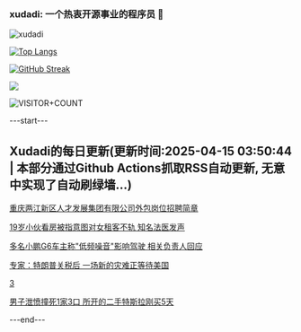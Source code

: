 ### xudadi: 一个热衷开源事业的程序员 👋

![xudadi](https://github-readme-stats-git-masterorgs-github-readme-stats-team.vercel.app/api?username=xudadi)

[![Top Langs](https://github-readme-stats.vercel.app/api/top-langs/?username=xudadi)](https://github.com/anuraghazra/github-readme-stats)

[![GitHub Streak](https://streak-stats.demolab.com?user=xudadi&locale=zh_Hans)](https://git.io/streak-stats)

![](https://raw.githubusercontent.com/xudadi/xudadi/main/assets/github-contribution-grid-snake.svg)

![VISITOR+COUNT](https://komarev.com/ghpvc/?username=xudadi&label=VISITOR+COUNT)


---start---

## Xudadi的每日更新(更新时间:2025-04-15 03:50:44 | 本部分通过Github Actions抓取RSS自动更新, 无意中实现了自动刷绿墙...)

[重庆两江新区人才发展集团有限公司外包岗位招聘简章](https://www.gongkaoleida.com/article/2358899)

[19岁小伙看房被指意图对女租客不轨 知名法医发声](https://m.163.com/news/article/JT50TBV505561G0D.html)

[多名小鹏G6车主称"低频噪音"影响驾驶 相关负责人回应](https://m.163.com/news/article/JT50B6BC051492T3.html)

[专家：特朗普关税后 一场新的灾难正等待美国](https://m.163.com/news/article/JT4VUUDH00019B3E.html)

[3](https://m.163.com/touch/news/sub/domestic)

[男子泄愤撞死1家3口 所开的二手特斯拉刚买5天](https://m.163.com/news/article/JT4V4BTC0514BE2Q.html)

---end---
